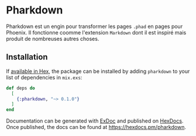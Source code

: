 # Pharkdown

Pharkdown est un engin pour transformer les pages `.phad` en pages pour Phoenix. Il fonctionne coomme l'extension `Markdown` dont il est inspiré mais produit de nombreuses autres choses.

## Installation

If [available in Hex](https://hex.pm/docs/publish), the package can be installed
by adding `pharkdown` to your list of dependencies in `mix.exs`:

```elixir
def deps do
  [
    {:pharkdown, "~> 0.1.0"}
  ]
end
```

Documentation can be generated with [ExDoc](https://github.com/elixir-lang/ex_doc)
and published on [HexDocs](https://hexdocs.pm). Once published, the docs can
be found at <https://hexdocs.pm/pharkdown>.

